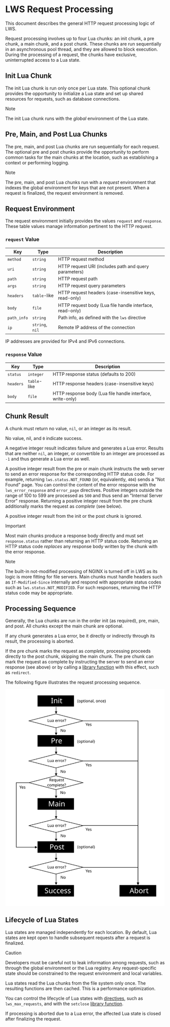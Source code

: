 # LWS Request Processing

This document describes the general HTTP request processing logic of LWS.

Request processing involves up to four Lua chunks: an init chunk, a pre chunk, a main chunk, and
a post chunk. These chunks are run sequentially in an asynchronous pool thread, and they are allowed
to block execution. During the processing of a request, the chunks have exclusive, uninterrupted
access to a Lua state.


## Init Lua Chunk

The init Lua chunk is run only once per Lua state. This optional chunk provides the opportunity
to initialize a Lua state and set up shared resources for requests, such as database connections.

> [!NOTE]
> The init Lua chunk runs with the *global* environment of the Lua state.


## Pre, Main, and Post Lua Chunks

The pre, main, and post Lua chunks are run sequentially for each request. The optional pre and
post chunks provide the opportunity to perform common tasks for the main chunks at the location,
such as establishing a context or performing logging.

> [!NOTE]
> The pre, main, and post Lua chunks run with a *request* environment that indexes the global
> environment for keys that are not present. When a request is finalized, the request environment
> is removed.


## Request Environment

The request environment initially provides the values `request` and `response`. These table values
manage information pertinent to the HTTP request.


### `request` Value

| Key | Type | Description |
| --- | --- | --- |
| `method` | `string` | HTTP request method |
| `uri` | `string` | HTTP request URI (includes path and query parameters) |
| `path` | `string` | HTTP request path |
| `args` | `string` | HTTP request query parameters |
| `headers` | `table`-like | HTTP request headers (case-insensitive keys, read-only) |
| `body` | `file` | HTTP request body (Lua file handle interface, read-only) |
| `path_info` | `string` | Path info, as defined with the `lws` directive |
| `ip` | `string`, `nil` | Remote IP address of the connection |

IP addresses are provided for IPv4 and IPv6 connections.


### `response` Value

| Key | Type | Description |
| --- | --- | --- |
| `status` | `integer` | HTTP response status (defaults to 200) |
| `headers` | `table`-like | HTTP response headers (case-insensitive keys) |
| `body` | `file` | HTTP response body (Lua file handle interface, write-only) |


## Chunk Result

A chunk must return no value, `nil`, or an integer as its result.

No value, nil, and `0` indicate success.

A negative integer result indicates failure and generates a Lua error. Results that are neither
`nil`, an integer, or convertible to an integer are processed as `-1` and thus generate a Lua
error as well.

A positive integer result from the pre or main chunk instructs the web server to send an error
response for the corresponding HTTP status code. For example, returning `lws.status.NOT_FOUND`
(or, equivalently, `404`) sends a "Not Found" page. You can control the content of the error
response with the `lws_error_response` and `error_page` directives. Positive integers outside
the range of 100 to 599 are processed as `500` and thus send an "Internal Server Error" response.
Returning a positive integer result from the pre chunk additionally marks the request as
*complete* (see below).

A positive integer result from the init or the post chunk is ignored.

> [!IMPORTANT]
> Most main chunks produce a response body directly and must set `response.status` rather than
> returning an HTTP status code. Returning an HTTP status code *replaces* any response body
> written by the chunk with the error response.

> [!NOTE]
> The built-in not-modified processing of NGINX is turned off in LWS as its logic is more fitting
> for file servers. Main chunks must handle headers such as `If-Modified-Since` internally and
> respond with appropriate status codes such as `lws.status.NOT_MODIFIED`. For such responses,
> returning the HTTP status code may be appropriate.


## Processing Sequence

Generally, the Lua chunks are run in the order init (as required), pre, main, and post. All chunks
except the main chunk are optional.

If any chunk generates a Lua error, be it directly or indirectly through its result, the
processing is aborted.

If the pre chunk marks the request as *complete*, processing proceeds directly to the post chunk,
skipping the main chunk. The pre chunk can mark the request as complete by instructing the server
to send an error response (see above) or by calling a [library function](Library.md) with this
effect, such as `redirect`.

The following figure illustrates the request processing sequence.

![Request processing sequence](images/RequestProcessingSequence.svg)


## Lifecycle of Lua States

Lua states are managed independently for each location. By default, Lua states are kept open to
handle subsequent requests after a request is finalized.

> [!CAUTION]
> Developers must be careful not to leak information among requests, such as through the global
> environment or the Lua registry. Any request-specific state should be constrained to the request
> environment and local variables.

Lua states read the Lua chunks from the file system only once. The resulting functions are then
cached. This is a performance optimization.

You can control the lifecycle of Lua states with [directives](Directives.md), such as
`lws_max_requests`, and with the `setclose` [library function](Library.md).

If processing is aborted due to a Lua error, the affected Lua state is closed after finalizing
the request.
